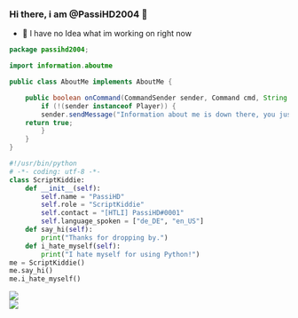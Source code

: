 ### Hi there, i am @PassiHD2004 👋

- 🔭 I have no Idea what im working on right now

```java
package passihd2004;

import information.aboutme

public class AboutMe implements AboutMe {

	public boolean onCommand(CommandSender sender, Command cmd, String label, String[] args) {
		if (!(sender instanceof Player)) {
		sender.sendMessage("Information about me is down there, you just have to find out where down there is :D");
	return true;
     	}
    }
}
```


```python
#!/usr/bin/python
# -*- coding: utf-8 -*-
class ScriptKiddie:
    def __init__(self):
        self.name = "PassiHD"
        self.role = "ScriptKiddie"
        self.contact = "[HTLI] PassiHD#0001"
        self.language_spoken = ["de_DE", "en_US"]
    def say_hi(self):
        print("Thanks for dropping by.")
    def i_hate_myself(self):
    	print("I hate myself for using Python!")
me = ScriptKiddie()
me.say_hi()
me.i_hate_myself()
```

<span>
<img align="center" src="https://github-readme-stats.vercel.app/api?username=PassiHD2004&cache_seconds=7270&show_icons=true&include_all_commits=true&count_private=true&bg_color=00000000&hide_border=true"><br>
<img align="center" src="https://github-readme-stats.vercel.app/api/top-langs/?username=PassiHD2004&cache_seconds=7777&layout=compact&bg_color=00000000&hide_border=true&card_width=240"/>
</span>

<!--
**PassiHD2004/PassiHD2004** is a ✨ _special_ ✨ repository because its `README.md` (this file) appears on your GitHub profile.

Here are some ideas to get you started:

- 🔭 I’m currently working on ...
- 🌱 I’m currently learning ...
- 👯 I’m looking to collaborate on ...
- 🤔 I’m looking for help with ...
- 💬 Ask me about ...
- 📫 How to reach me: ...
- 😄 Pronouns: ...
- ⚡ Fun fact: ...
-->
